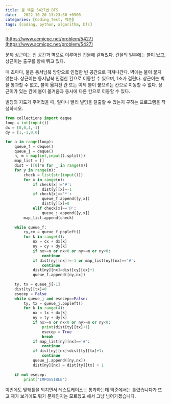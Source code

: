 ```yaml
---
title: 불 백준 5427번 BFS
date:   2022-10-20 13:23:30 +0900
categories: [Coding_Test, 백준]
tags: [coding, python, algorithm, bfs]
---
```


[https://www.acmicpc.net/problem/5427](https://www.acmicpc.net/problem/5427)

문제
상근이는 빈 공간과 벽으로 이루어진 건물에 갇혀있다. 건물의 일부에는 불이 났고, 상근이는 출구를 향해 뛰고 있다.

매 초마다, 불은 동서남북 방향으로 인접한 빈 공간으로 퍼져나간다. 벽에는 불이 붙지 않는다. 상근이는 동서남북 인접한 칸으로 이동할 수 있으며, 1초가 걸린다. 상근이는 벽을 통과할 수 없고, 불이 옮겨진 칸 또는 이제 불이 붙으려는 칸으로 이동할 수 없다. 상근이가 있는 칸에 불이 옮겨옴과 동시에 다른 칸으로 이동할 수 있다.

빌딩의 지도가 주어졌을 때, 얼마나 빨리 빌딩을 탈출할 수 있는지 구하는 프로그램을 작성하시오.

```py
from collections import deque
loop = int(input())
dx = [0,0,1,-1]
dy = [1,-1,0,0]

for a in range(loop):
    queue_f = deque()
    queue_j = deque()
    n, m = map(int,input().split())
    map_list = []
    dist = [[0]*n for _ in range(m)]
    for y in range(m):
        check = list(str(input()))
        for x in range(n):
            if check[x]!='#':
                dist[y][x]=-1
            if check[x]=='*':
                queue_f.append([y,x])
                dist[y][x]=0
            elif check[x]=='@':
                queue_j.append([y,x])
        map_list.append(check)
    
    while queue_f:
        cy,cx = queue_f.popleft()
        for k in range(4):
            nx = cx + dx[k]
            ny = cy + dy[k]
            if nx>=n or nx<0 or ny>=m or ny<0:
                continue
            if dist[ny][nx]!=-1 or map_list[ny][nx]=='#':
                continue
            dist[ny][nx]=dist[cy][cx]+1
            queue_f.append([ny,nx])
            
    ty, tx = queue_j[-1]
    dist[ty][tx]=0
    esecep = False
    while queue_j and esecep==False:
        ty, tx = queue_j.popleft()
        for k in range(4):
            nx = tx + dx[k]
            ny = ty + dy[k]
            if nx>=n or nx<0 or ny>=m or ny<0:
                print(dist[ty][tx]+1)
                esecep = True
                break
            if map_list[ny][nx]=='#':
                continue
            if dist[ny][nx]<dist[ty][tx]+1:
                continue
            queue_j.append([ny,nx])
            dist[ny][nx] = dist[ty][tx] + 1
    
    if not esecep:
        print("IMPOSSIBLE")
```

이번에도 맞왜틀을 외치면서 테스트케이스는 통과하는데 백준에서는 틀렸습니다가 뜨고 제가 보기에도 뭐가 문제인지는 모르겠고 해서 그냥 넘어가겠습니다.